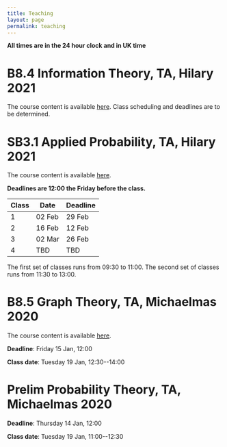 ```yaml
---
title: Teaching
layout: page
permalink: teaching
---
```


**All times are in the 24 hour clock and in UK time**

# B8.4 Information Theory, TA, Hilary 2021

The course content is available [here](https://courses.maths.ox.ac.uk/node/49135). Class scheduling and deadlines are to be determined.

# SB3.1 Applied Probability, TA, Hilary 2021

The course content is available [here](https://courses.maths.ox.ac.uk/node/49150). 

**Deadlines are 12:00 the Friday before the class.**

Class | Date | Deadline
--- | --- | ---
1 | 02 Feb | 29 Feb
2 | 16 Feb | 12 Feb
3 | 02 Mar | 26 Feb
4 | TBD | TBD

The first set of classes runs from 09:30 to 11:00. The second set of classes runs from 11:30 to 13:00.

# B8.5 Graph Theory, TA, Michaelmas 2020

The course content is available [here](https://courses.maths.ox.ac.uk/node/49141).

**Deadline**: Friday 15 Jan, 12:00

**Class date**: Tuesday 19 Jan, 12:30--14:00

# Prelim Probability Theory, TA, Michaelmas 2020

**Deadline**: Thursday 14 Jan, 12:00

**Class date**: Tuesday 19 Jan, 11:00--12:30
